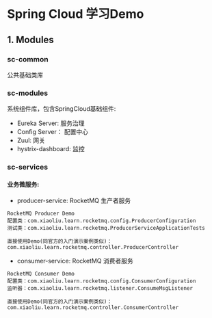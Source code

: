 # Spring Cloud 学习Demo

## 1. Modules
###  sc-common
公共基础类库
###  sc-modules
系统组件库，包含SpringCloud基础组件:
- Eureka Server: 服务治理
- Config Server： 配置中心
- Zuul: 网关
- hystrix-dashboard: 监控

###  sc-services
#### 业务微服务:

- producer-service: RocketMQ 生产者服务
```$xslt
RocketMQ Producer Demo
配置类：com.xiaoliu.learn.rocketmq.config.ProducerConfiguration
测试类：com.xiaoliu.learn.rocketmq.ProducerServiceApplicationTests

直接使用Demo(同官方的入门演示案例类似)：com.xiaoliu.learn.rocketmq.controller.ProducerController
```
- consumer-service: RocketMQ 消费者服务
```$xslt
RocketMQ Consumer Demo
配置类：com.xiaoliu.learn.rocketmq.config.ConsumerConfiguration
监听器：com.xiaoliu.learn.rocketmq.listener.ConsumeMsgListener

直接使用Demo(同官方的入门演示案例类似)：com.xiaoliu.learn.rocketmq.controller.ConsumerController
```